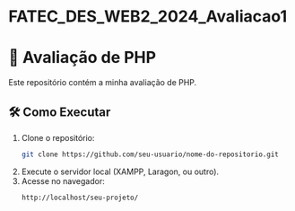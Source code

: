 # FATEC_DES_WEB2_2024_Avaliacao1

# 📌 Avaliação de PHP

Este repositório contém a minha avaliação de PHP.

## 🛠️ Como Executar

1. Clone o repositório:
   ```bash
   git clone https://github.com/seu-usuario/nome-do-repositorio.git
   ```
2. Execute o servidor local (XAMPP, Laragon, ou outro).
3. Acesse no navegador:
   ```
   http://localhost/seu-projeto/
   ```
